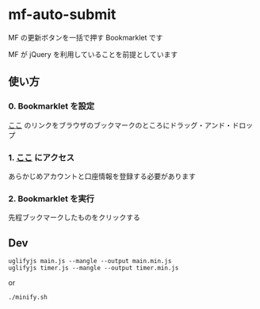# mf-auto-submit

MF の更新ボタンを一括で押す Bookmarklet です

MF が jQuery を利用していることを前提としています

## 使い方

### 0. Bookmarklet を設定

[ここ](https://tanjoin.github.io/mf-auto-submit) のリンクをブラウザのブックマークのところにドラッグ・アンド・ドロップ

### 1. [ここ](https://moneyforward.com/accounts) にアクセス

あらかじめアカウントと口座情報を登録する必要があります

### 2. Bookmarklet を実行

先程ブックマークしたものをクリックする

## Dev

```
uglifyjs main.js --mangle --output main.min.js
uglifyjs timer.js --mangle --output timer.min.js
```

or

```
./minify.sh
```
